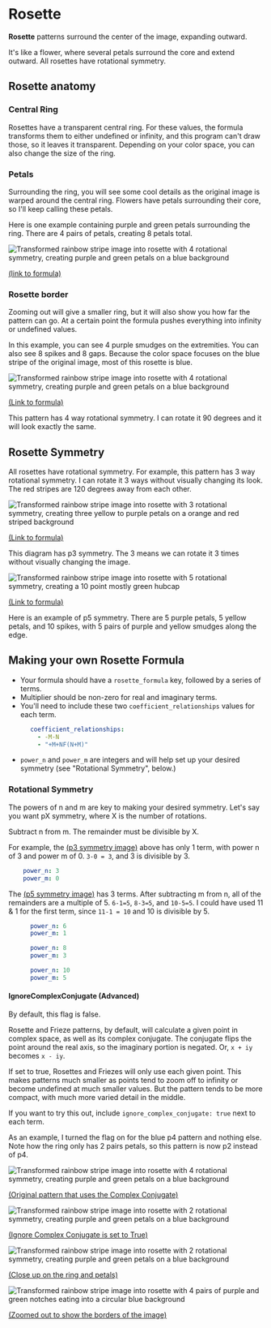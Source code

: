 # Rosette

**Rosette** patterns surround the center of the image, expanding outward.

It's like a flower, where several petals surround the core and extend outward.
All rosettes have rotational symmetry.

## Rosette anatomy

### Central Ring
Rosettes have a transparent central ring. For these values, the formula transforms them to either undefined or infinity, and this program can't draw those, so it leaves it transparent. Depending on your color space, you can also change the size of the ring. 

### Petals
Surrounding the ring, you will see some cool details as the original image is warped around the central ring. Flowers have petals surrounding their core, so I'll keep calling these petals.

Here is one example containing purple and green petals surrounding the ring. There are 4 pairs of petals, creating 8 petals total. 

![Transformed rainbow stripe image into rosette with 4 rotational symmetry, creating purple and green petals on a blue background](../example/rosettes/rainbow_stripe_rosette_2.png)

[(link to formula)](../example/rosettes/rainbow_stripe_rosette_2.yml)

### Rosette border
Zooming out will give a smaller ring, but it will also show you how far the pattern can go. At a certain point the formula pushes everything into infinity or undefined values.

In this example, you can see 4 purple smudges on the extremities. You can also see 8 spikes and 8 gaps. Because the color space focuses on the blue stripe of the original image, most of this rosette is blue.  

![Transformed rainbow stripe image into rosette with 4 rotational symmetry, creating purple and green petals on a blue background](../example/rosettes/rainbow_stripe_rosette_2_sample_space_2.png)

[(Link to formula)](../example/rosettes/rainbow_stripe_rosette_2_sample_space_2.yml)

This pattern has 4 way rotational symmetry. I can rotate it 90 degrees and it will look exactly the same.

## Rosette Symmetry
All rosettes have rotational symmetry. For example, this pattern has 3 way rotational symmetry. I can rotate it 3 ways without visually changing its look. The red stripes are 120 degrees away from each other.

![Transformed rainbow stripe image into rosette with 3 rotational symmetry, creating three yellow to purple petals on a orange and red striped background](../example/rosettes/rainbow_stripe_rosette_1.png)

[(Link to formula)](../example/rosettes/rainbow_stripe_rosette_1.yml)

This diagram has p3 symmetry. The 3 means we can rotate it 3 times without visually changing the image.


![Transformed rainbow stripe image into rosette with 5 rotational symmetry, creating a 10 point mostly green hubcap](../example/rosettes/rainbow_stripe_rosette_3.png)

[(Link to formula)](../example/rosettes/rainbow_stripe_rosette_3.yml)

Here is an example of p5 symmetry. There are 5 purple petals, 5 yellow petals, and 10 spikes, with 5 pairs of purple and yellow smudges along the edge.

## Making your own Rosette Formula
* Your formula should have a `rosette_formula` key, followed by a series of terms.
* Multiplier should be non-zero for real and imaginary terms.
* You'll need to include these two `coefficient_relationships` values for each term.
```yaml
      coefficient_relationships:
        - -M-N
        - "+M+NF(N+M)"
```
* `power_n` and `power_m` are integers and will help set up your desired symmetry (see "Rotational Symmetry", below.)

### Rotational Symmetry
The powers of n and m are key to making your desired symmetry. Let's say you want pX symmetry, where X is the number of rotations. 

Subtract n from m. The remainder must be divisible by X.

For example, the [(p3 symmetry image)](../example/rosettes/rainbow_stripe_rosette_1.yml) above has only 1 term, with power n of 3 and power m of 0. `3-0 = 3`, and 3 is divisible by 3.  
```yaml
    power_n: 3
    power_m: 0
```

The [(p5 symmetry image)](../example/rosettes/rainbow_stripe_rosette_3.yml) has 3 terms. After subtracting m from n, all of the remainders are a multiple of 5.
`6-1=5`, `8-3=5`, and `10-5=5`. I could have used 11 & 1 for the first term, since `11-1 = 10` and 10 is divisible by 5.

```yaml
      power_n: 6
      power_m: 1
```
```yaml
      power_n: 8
      power_m: 3
```
```yaml
      power_n: 10
      power_m: 5
```

#### IgnoreComplexConjugate (Advanced)
By default, this flag is false.

Rosette and Frieze patterns, by default, will calculate a given point in complex space, as well as its complex conjugate. The conjugate flips the point around the real axis, so the imaginary portion is negated.
Or, `x + iy` becomes `x - iy`.

If set to true, Rosettes and Friezes will only use each given point. This makes patterns much smaller as points tend to zoom off to infinity or become undefined at much smaller values. But the pattern tends to be more compact, with much more varied detail in the middle.

If you want to try this out, include `ignore_complex_conjugate: true` next to each term.

As an example, I turned the flag on for the blue p4 pattern and nothing else. Note how the ring only has 2 pairs petals, so this pattern is now p2 instead of p4.

![Transformed rainbow stripe image into rosette with 4 rotational symmetry, creating purple and green petals on a blue background](../example/rosettes/rainbow_stripe_rosette_2.png)

[(Original pattern that uses the Complex Conjugate)](../example/rosettes/rainbow_stripe_rosette_2.yml)

![Transformed rainbow stripe image into rosette with 2 rotational symmetry, creating purple and green petals on a blue background](../example/rosettes/rainbow_stripe_rosette_2_ignore_complex_conjugate.png)

[(Ignore Complex Conjugate is set to True)](../example/rosettes/rainbow_stripe_rosette_2_ignore_complex_conjugate.yml)

![Transformed rainbow stripe image into rosette with 2 rotational symmetry, creating purple and green petals on a blue background](../example/rosettes/rainbow_stripe_rosette_2_ignore_complex_conjugate_ring.png)

[(Close up on the ring and petals)](../example/rosettes/rainbow_stripe_rosette_2_ignore_complex_conjugate_ring.yml)

![Transformed rainbow stripe image into rosette with 4 pairs of purple and green notches eating into a circular blue background](../example/rosettes/rainbow_stripe_rosette_2_ignore_complex_conjugate_border.png)

[(Zoomed out to show the borders of the image)](../example/rosettes/rainbow_stripe_rosette_2_ignore_complex_conjugate_border.yml)

